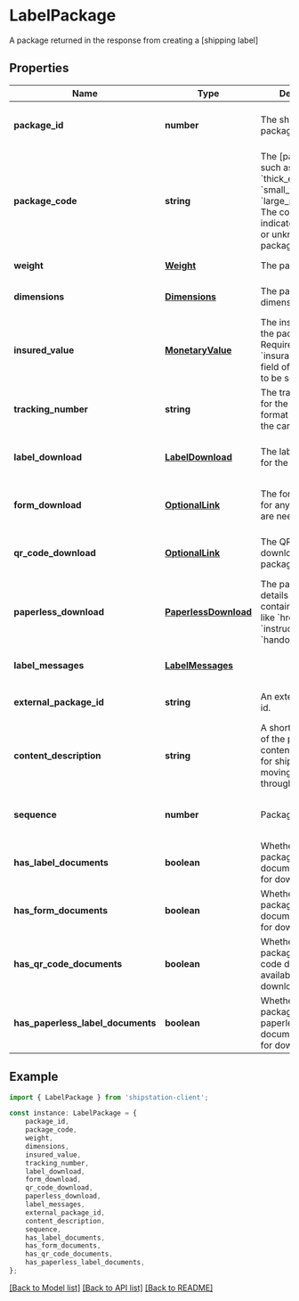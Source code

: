 # LabelPackage

A package returned in the response from creating a [shipping label] 

## Properties

Name | Type | Description | Notes
------------ | ------------- | ------------- | -------------
**package_id** | **number** | The shipment package id | [optional] [readonly] [default to undefined]
**package_code** | **string** | The [package type], such as &#x60;thick_envelope&#x60;, &#x60;small_flat_rate_box&#x60;, &#x60;large_package&#x60;, etc.  The code &#x60;package&#x60; indicates a custom or unknown package type.  | [optional] [default to undefined]
**weight** | [**Weight**](Weight.md) | The package weight | [default to undefined]
**dimensions** | [**Dimensions**](Dimensions.md) | The package dimensions | [optional] [default to undefined]
**insured_value** | [**MonetaryValue**](MonetaryValue.md) | The insured value of the package.  Requires the &#x60;insurance_provider&#x60; field of the shipment to be set.  | [optional] [default to undefined]
**tracking_number** | **string** | The tracking number for the package.  The format depends on the carrier.  | [optional] [readonly] [default to undefined]
**label_download** | [**LabelDownload**](LabelDownload.md) | The label download for the package | [optional] [readonly] [default to undefined]
**form_download** | [**OptionalLink**](OptionalLink.md) | The form download for any customs that are needed | [optional] [readonly] [default to undefined]
**qr_code_download** | [**OptionalLink**](OptionalLink.md) | The QR code download for the package | [optional] [readonly] [default to undefined]
**paperless_download** | [**PaperlessDownload**](PaperlessDownload.md) | The paperless details which may contain elements like &#x60;href&#x60;, &#x60;instructions&#x60; and &#x60;handoff_code&#x60;. | [optional] [readonly] [default to undefined]
**label_messages** | [**LabelMessages**](LabelMessages.md) |  | [optional] [default to undefined]
**external_package_id** | **string** | An external package id. | [optional] [default to undefined]
**content_description** | **string** | A short description of the package content. Required for shipments moving to, from, and through Mexico.  | [optional] [default to undefined]
**sequence** | **number** | Package sequence | [optional] [readonly] [default to undefined]
**has_label_documents** | **boolean** | Whether the package has label documents available for download | [optional] [default to undefined]
**has_form_documents** | **boolean** | Whether the package has form documents available for download | [optional] [default to undefined]
**has_qr_code_documents** | **boolean** | Whether the package has QR code documents available for download | [optional] [default to undefined]
**has_paperless_label_documents** | **boolean** | Whether the package has paperless documents available for download | [optional] [default to undefined]

## Example

```typescript
import { LabelPackage } from 'shipstation-client';

const instance: LabelPackage = {
    package_id,
    package_code,
    weight,
    dimensions,
    insured_value,
    tracking_number,
    label_download,
    form_download,
    qr_code_download,
    paperless_download,
    label_messages,
    external_package_id,
    content_description,
    sequence,
    has_label_documents,
    has_form_documents,
    has_qr_code_documents,
    has_paperless_label_documents,
};
```

[[Back to Model list]](../README.md#documentation-for-models) [[Back to API list]](../README.md#documentation-for-api-endpoints) [[Back to README]](../README.md)
